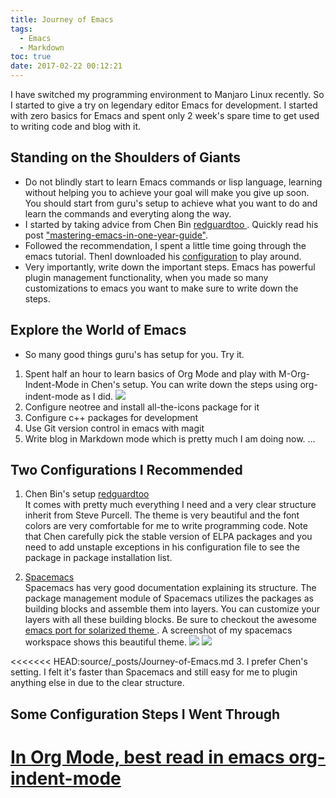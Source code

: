 ```yaml
---
title: Journey of Emacs
tags:
  - Emacs
  - Markdown
toc: true
date: 2017-02-22 00:12:21
---
```



I have switched my programming environment to Manjaro Linux recently. So I started to give a try on legendary editor Emacs for development. I started with zero basics for Emacs and spent only 2 week's spare time to get used to writing code and blog with it.

## Standing on the Shoulders of Giants
* Do not blindly start to learn Emacs commands or lisp language, learning without helping you to achieve your goal will make you give up soon. You should start from guru's setup to achieve what you want to do and learn the commands and everyting along the way.
* I started by taking advice from Chen Bin [redguardtoo ](https://github.com/redguardtoo). Quickly read his post ["mastering-emacs-in-one-year-guide"](https://github.com/redguardtoo/mastering-emacs-in-one-year-guide).
* Followed the recommendation, I spent a little time going through the emacs tutorial. ThenI downloaded his [configuration](https://github.com/redguardtoo/emacs.d) to play around.
* Very importantly, write down the important steps. Emacs has powerful plugin management functionality, when you made so many customizations to emacs you want to make sure to write down the steps.

## Explore the World of Emacs
* So many good things guru's has setup for you. Try it.  
1. Spent half an hour to learn basics of Org Mode and play with M-Org-Indent-Mode in Chen's setup. You can write down the steps using org-indent-mode as I did. ![](/images/org-mode.png)  
2. Configure neotree and install all-the-icons package for it
3. Configure c++ packages for development
4. Use Git version control in emacs with magit
5. Write blog in Markdown mode which is pretty much I am doing now. 
...

## Two Configurations I Recommended
1. Chen Bin's setup [redguardtoo]("https://github.com/redguardtoo")  
It comes with pretty much everything I need and a very clear structure inherit from Steve Purcell. The theme is very beautiful and the font colors are very comfortable for me to write programming code. Note that Chen carefully pick the stable version of ELPA packages and you need to add unstaple exceptions in his configuration file to see the package in package installation list.


2. [Spacemacs](http://spacemacs.org/)  
Spacemacs has very good documentation explaining its structure. The package management module of Spacemacs utilizes the packages as building blocks and assemble them into layers. You can customize your layers with all these building blocks. Be sure to checkout the awesome [emacs port for solarized theme ](https://github.com/sellout/emacs-color-theme-solarized).
A screenshot of my spacemacs workspace shows this beautiful theme.
![](/images/solarized-dark.png)
![](/images/solarized-light.png)

<<<<<<< HEAD:source/_posts/Journey-of-Emacs.md
3. I prefer Chen's setting. I felt it's faster than Spacemacs and still easy for me to plugin anything else in due to the clear structure.

## Some Configuration Steps I Went Through
[In Org Mode, best read in emacs org-indent-mode](https://github.com/xueyouchao/todo/blob/master/EmacsToDo.org)
=======
